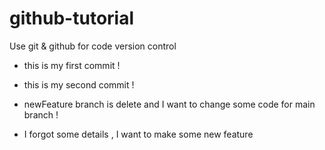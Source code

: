 # github-tutorial
Use git &amp; github for code version control

- this is my first commit !

- this is my second commit !

- newFeature branch is delete and I want to change some code for main branch !

- I forgot some details , I want to make some new feature